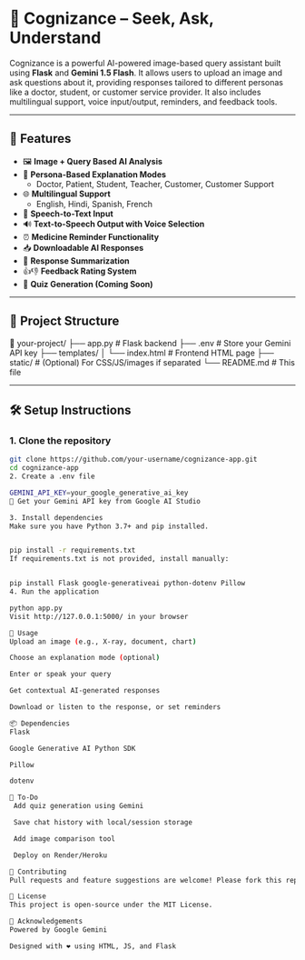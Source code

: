 # 🧠 Cognizance – Seek, Ask, Understand

Cognizance is a powerful AI-powered image-based query assistant built using **Flask** and **Gemini 1.5 Flash**. It allows users to upload an image and ask questions about it, providing responses tailored to different personas like a doctor, student, or customer service provider. It also includes multilingual support, voice input/output, reminders, and feedback tools.

---

## 🚀 Features

- 🖼️ **Image + Query Based AI Analysis**
- 💬 **Persona-Based Explanation Modes**
  - Doctor, Patient, Student, Teacher, Customer, Customer Support
- 🌐 **Multilingual Support**
  - English, Hindi, Spanish, French
- 🎤 **Speech-to-Text Input**
- 🔊 **Text-to-Speech Output with Voice Selection**
- ⏰ **Medicine Reminder Functionality**
- 📥 **Downloadable AI Responses**
- 📝 **Response Summarization**
- 👍👎 **Feedback Rating System**
- 🧠 **Quiz Generation (Coming Soon)**

---

## 📂 Project Structure

📁 your-project/
├── app.py # Flask backend
├── .env # Store your Gemini API key
├── templates/
│ └── index.html # Frontend HTML page
├── static/ # (Optional) For CSS/JS/images if separated
└── README.md # This file



---

## 🛠️ Setup Instructions

### 1. Clone the repository

```bash
git clone https://github.com/your-username/cognizance-app.git
cd cognizance-app
2. Create a .env file

GEMINI_API_KEY=your_google_generative_ai_key
🔑 Get your Gemini API key from Google AI Studio

3. Install dependencies
Make sure you have Python 3.7+ and pip installed.


pip install -r requirements.txt
If requirements.txt is not provided, install manually:


pip install Flask google-generativeai python-dotenv Pillow
4. Run the application

python app.py
Visit http://127.0.0.1:5000/ in your browser

📸 Usage
Upload an image (e.g., X-ray, document, chart)

Choose an explanation mode (optional)

Enter or speak your query

Get contextual AI-generated responses

Download or listen to the response, or set reminders

📦 Dependencies
Flask

Google Generative AI Python SDK

Pillow

dotenv

📌 To-Do
 Add quiz generation using Gemini

 Save chat history with local/session storage

 Add image comparison tool

 Deploy on Render/Heroku

🤝 Contributing
Pull requests and feature suggestions are welcome! Please fork this repo and submit a PR.

📜 License
This project is open-source under the MIT License.

🌟 Acknowledgements
Powered by Google Gemini

Designed with ❤️ using HTML, JS, and Flask

